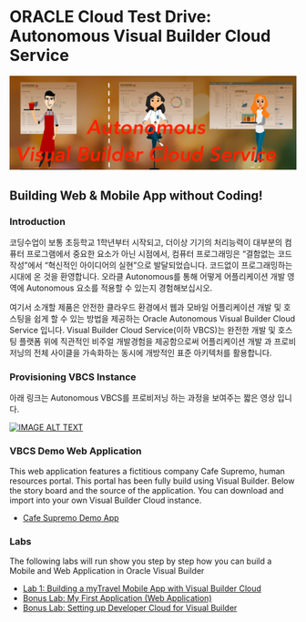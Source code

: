 # ORACLE Cloud Test Drive: Autonomous Visual Builder Cloud Service

![banner](resources/images/Banner.png)

## Building Web & Mobile App without Coding!

### Introduction
코딩수업이 보통 초등학교 1학년부터 시작되고, 더이상 기기의 처리능력이 대부분의 컴퓨터 프로그램에서 중요한 요소가 아닌  시점에서, 컴퓨터 프로그래밍은 “결함없는 코드 작성”에서 “혁신적인 아이디어의 실현”으로 발달되었습니다. 코드없이 프로그래밍하는 시대에 온 것을 환영합니다. 오라클 Autonomous를 통해 어떻게 어플리케이션 개발 영역에 Autonomous 요소를 적용할 수 있는지 경험해보십시오.

여기서 소개할 제품은 안전한 클라우드 환경에서 웹과 모바일 어플리케이션 개발 및 호스팅을 쉽게 할 수 있는 방법을 제공하는 Oracle Autonomous Visual Builder Cloud Service 입니다. Visual Builder Cloud Service(이하 VBCS)는 완전한 개발 및 호스팅 플랫폼 위에 직관적인 비주얼 개발경험을 제공함으로써 어플리케이션 개발 과 프로비저닝의 전체 사이클을 가속화하는 동시에 개방적인 표준 아키텍처를 활용합니다.

### Provisioning VBCS Instance
아래 링크는 Autonomous VBCS를 프로비저닝 하는 과정을 보여주는 짧은 영상 입니다.

[![IMAGE ALT TEXT](https://i.vimeocdn.com/video/730265167_130x73.jpg)](https://vimeo.com/293590267 "Autonomous Visual Builder Cloud Provisioning Steps.")


### VBCS Demo Web Application
This web application features a fictitious company Cafe Supremo, human resources portal. This portal has been fully build using Visual Builder. Below the story board and the source of the application. You can download and import into your own Visual Builder Cloud instance.

+ [Cafe Supremo Demo App](CF-Demo-App.md)

### Labs
The following labs will run show you step by step how you can build a Mobile and Web Application in Oracle Visual Builder
+ [Lab 1: Building a myTravel Mobile App with Visual Builder Cloud](MobileApp/MOB_PART_1.md)
+ [Bonus Lab: My First Application (Web Application)](WebApp/MyFirstApp.md)
+ [Bonus Lab: Setting up Developer Cloud for Visual Builder](DevCS/README.md)
